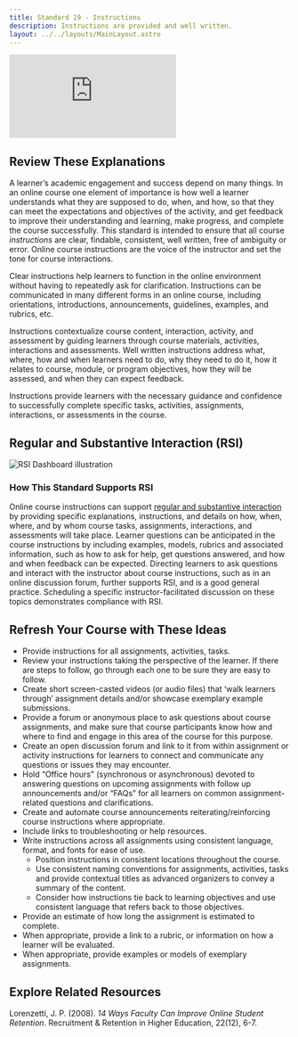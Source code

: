 ```yaml
---
title: Standard 19 - Instructions
description: Instructions are provided and well written.
layout: ../../layouts/MainLayout.astro
---
```

<iframe src="https://www.youtube.com/embed/su9Wnsj6lrI" title="YouTube video player" frameborder="0" allow="accelerometer; autoplay; clipboard-write; encrypted-media; gyroscope; picture-in-picture" allowfullscreen></iframe>

## Review These Explanations

A learner’s academic engagement and success depend on many things. In an online course one element of importance is how well a learner understands what they are supposed to do, when, and how, so that they can meet the expectations and objectives of the activity, and get feedback to improve their understanding and learning, make progress, and complete the course successfully. This standard is intended to ensure that all course _instructions_ are clear, findable, consistent, well written, free of ambiguity or error. Online course instructions are the voice of the instructor and set the tone for course interactions.

Clear instructions help learners to function in the online environment without having to repeatedly ask for clarification. Instructions can be communicated in many different forms in an online course, including orientations, introductions, announcements, guidelines, examples, and rubrics, etc.

Instructions contextualize course content, interaction, activity, and assessment by guiding learners through course materials, activities, interactions and assessments. Well written instructions address what, where, how and when learners need to do, why they need to do it, how it relates to course, module, or program objectives, how they will be assessed, and when they can expect feedback.

Instructions provide learners with the necessary guidance and confidence to successfully complete specific tasks, activities, assignments, interactions, or assessments in the course.

## Regular and Substantive Interaction (RSI)

![RSI Dashboard illustration](https://oscqr.suny.edu/wp-content/uploads/2021/07/RSI-dashboard-300x167.png)

### How This Standard Supports RSI
Online course instructions can support [regular and substantive interaction](/rsi/introduction) by providing specific explanations, instructions, and details on how, when, where, and by whom course tasks, assignments, interactions, and assessments will take place. Learner questions can be anticipated in the course instructions by including examples, models, rubrics and associated information, such as how to ask for help, get questions answered, and how and when feedback can be expected. Directing learners to ask questions and interact with the instructor about course instructions, such as in an online discussion forum, further supports RSI, and is a good general practice. Scheduling a specific instructor-facilitated discussion on these topics demonstrates compliance with RSI.

## Refresh Your Course with These Ideas

- Provide instructions for all assignments, activities, tasks.
- Review your instructions taking the perspective of the learner. If there are steps to follow, go through each one to be sure they are easy to follow.
- Create short screen-casted videos (or audio files) that ‘walk learners through’ assignment details and/or showcase exemplary example submissions.
- Provide a forum or anonymous place to ask questions about course assignments, and make sure that course participants know how and where  to find and engage in this area of the course for this purpose.
- Create an open discussion forum and link to it from within assignment or activity instructions for learners to connect and communicate any questions or issues they may encounter.
- Hold “Office hours” (synchronous or asynchronous) devoted to answering questions on upcoming assignments with follow up announcements and/or “FAQs” for all learners on common assignment-related questions and clarifications.
- Create and automate course announcements reiterating/reinforcing course instructions where appropriate.
- Include links to troubleshooting or help resources.
- Write instructions across all assignments using consistent language, format, and fonts for ease of use.
    - Position instructions in consistent locations throughout the course.
    - Use consistent naming conventions for assignments, activities, tasks and provide contextual titles as advanced organizers to convey a summary of the content.
    - Consider how instructions tie back to learning objectives and use consistent language that refers back to those objectives.
- Provide an estimate of how long the assignment is estimated to complete.
- When appropriate, provide a link to a rubric, or information on how a learner will be evaluated.
- When appropriate, provide examples or models of exemplary assignments.

## Explore Related Resources

Lorenzetti, J. P. (2008). _14 Ways Faculty Can Improve Online Student Retention_. Recruitment & Retention in Higher Education, 22(12), 6-7.